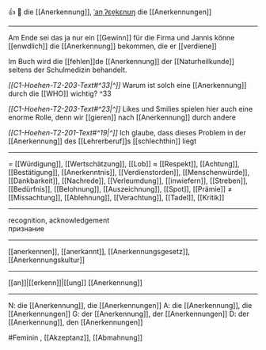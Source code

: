 👍 🔴 die [[Anerkennung]], [ˈanˌʔɛɐ̯kɛnʊŋ](https://youglish.com/pronounce/Anerkennung/german)
die [[Anerkennungen]]

---
Am Ende sei das ja nur ein [[Gewinn]] für die Firma und Jannis könne [[enwdlich]] die [[Anerkennung]] bekommen, die er [[verdiene]]

Im Buch wird die [[fehlen]]de [[Anerkennung]] der [[Naturheilkunde]] seitens der Schulmedizin behandelt.  

*[[C1-Hoehen-T2-203-Text#^33|^]]* Warum ist solch eine [[Anerkennung]] durch die [[WHO]] wichtig? ^33


*[[C1-Hoehen-T2-203-Text#^23|^]]* Likes und Smilies spielen hier auch eine enorme Rolle, denn wir [[gieren]] nach [[Anerkennung]] durch andere

*[[C1-Hoehen-T2-201-Text#^19|^]]* Ich glaube, dass dieses Problem in der [[Anerkennung]] des [[Lehrerberuf]]s [[schlechthin]] liegt

---
= [[Würdigung]], [[Wertschätzung]], [[Lob]]
≈ [[Respekt]], [[Achtung]], [[Bestätigung]], [[Anerkenntnis]], [[Verdienstorden]], [[Menschenwürde]], [[Dankbarkeit]], [[Nachrede]], [[Verleumdung]], [[inwiefern]], [[Streben]], [[Bedürfnis]], [[Belohnung]], [[Auszeichnung]], [[Spot]], [[Prämie]]
≠ [[Missachtung]], [[Ablehnung]], [[Verachtung]], [[Tadel]], [[Kritik]]

---
recognition, acknowledgement  
признание

---
[[anerkennen]], [[anerkannt]], [[Anerkennungsgesetz]], [[Anerkennungskultur]]

---
[[an]]|[[erkenn]]|[[ung]]
[[Anerkennung]]


---
N: die [[Anerkennung]], die [[Anerkennungen]]
A: die [[Anerkennung]], die [[Anerkennungen]]
G: der [[Anerkennung]], der [[Anerkennungen]]
D: der [[Anerkennung]], den [[Anerkennungen]]

#Feminin 
, [[Akzeptanz]], [[Abmahnung]]